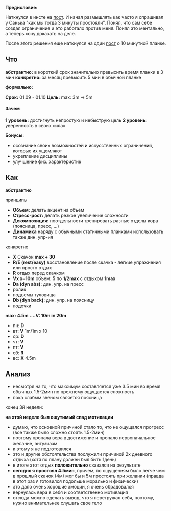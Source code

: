 **Предисловие:**

Наткнулся в инсте на [пост](https://www.instagram.com/p/BYSW4EOFRgm/?taken-by=financeoleg). И начал размышлять как часто я спрашивал у Санька "как мы тогда 3 минуты простояли". Понял, что сам себе создал ограничение и это работало против меня. Понял это ментально, а теперь хочу доказать на деле.

После этого решения еще наткнулся на один [пост](https://vk.com/chaparyanchik?w=wall2728899_7110%2Fall) о 10 минутной планке. 

## Что

**абстрактно:** в короткий срок значительно превысить время планки в 3 мин
**конкретно:** за месяц превысить 5 мин в обычной планке

**формально:**

**Срок:** 01.09 - 01.10
**Цель:** max: 3m -> 5m

#### Зачем 

**1 уровень:** достигнуть непростую и небыструю цель
**2 уровень:** уверенность в своих силах
 
**Бонусы:**

- осознание своих возможностей и искусственных ограничений, которые их ущемляют
- укрепление дисциплины
- улучшение физ. характеристик

## Как

**абстрактно**

принципы
- **Объем:** делать акцент на объем
- **Стресс-рост:** делать резкое увеличение сложности
- **Декомпозиция:** поотдельности тренировать разные отделы кора (поясница, пресс, ...)
- **Динамика** наряду с обычными статичными планками использовать также дин. упр-ия


конкретно
- **X** Скачок **max + 30**
- **R/E (rest/easy)** восстановление после скачка - легкие упражнения или просто отдых
- **R** отдых перед скачком
- **Vx x=10m** объем: **5** по **1/2max** с отдыхом **1max**
- **Da (dyn abs):** дин. упр. на пресс
 - ролик
 - подъемы туловища
- **Db (dyn back):** дин. упр. на поясницу
 - лодочки


**max: 4.5m**
**....V: 10m in 20m**

- пн: **D**
- вт: **V** 1m/1m x 10
- ср: **D**
- чт: **V**
- пт: **V**
- сб: **R**
- вс: **X** 4.5m


## Анализ

- несмотря на то, что максимум составляется уже 3.5 мин во время обычных 1.5-2мин по прежнему ощущается сложность
- пока слабым звеном является поясница

конец 3й недели:

**на этой неделе был ощутимый спад мотивации**
- думаю, что основной причиной стало то, что не ощущался прогресс (все также было сложно стоять 1.5-2мин)
 - поэтому пропала вера в достижение и пропало первоначальное желание, энтузиазм
 - к этому я не подготовился
- это и другие обстоятельства послужили причиной 2х дневного отдыха (хотя по плану должен был быть 1день)
- в итоге этот отдых **положительно** сказался на результате 
- **сегодня я простоял 4.5мин**, причем, по ощущениям было легче чем в прошлый скачок (4м) мог бы и 5м простоять при желании (правда в этот раз я готовился подольше морально и физически)
 - это дало очень хорошие эмоции, я очень обрадовался
 - вернулась вера в себя и соответственно мотивация
 - отсюда можно сделать вывод, что я перегружал себя, поэтому, нужно внимательнее слушать свое тело